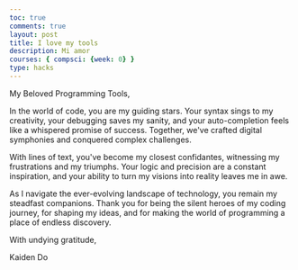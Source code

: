 ```yaml
---
toc: true
comments: true
layout: post
title: I love my tools 
description: Mi amor
courses: { compsci: {week: 0} }
type: hacks
---
```


My Beloved Programming Tools,

In the world of code, you are my guiding stars. Your syntax sings to my creativity, your debugging saves my sanity, and your auto-completion feels like a whispered promise of success. Together, we've crafted digital symphonies and conquered complex challenges.

With lines of text, you've become my closest confidantes, witnessing my frustrations and my triumphs. Your logic and precision are a constant inspiration, and your ability to turn my visions into reality leaves me in awe.

As I navigate the ever-evolving landscape of technology, you remain my steadfast companions. Thank you for being the silent heroes of my coding journey, for shaping my ideas, and for making the world of programming a place of endless discovery.

With undying gratitude,

Kaiden Do